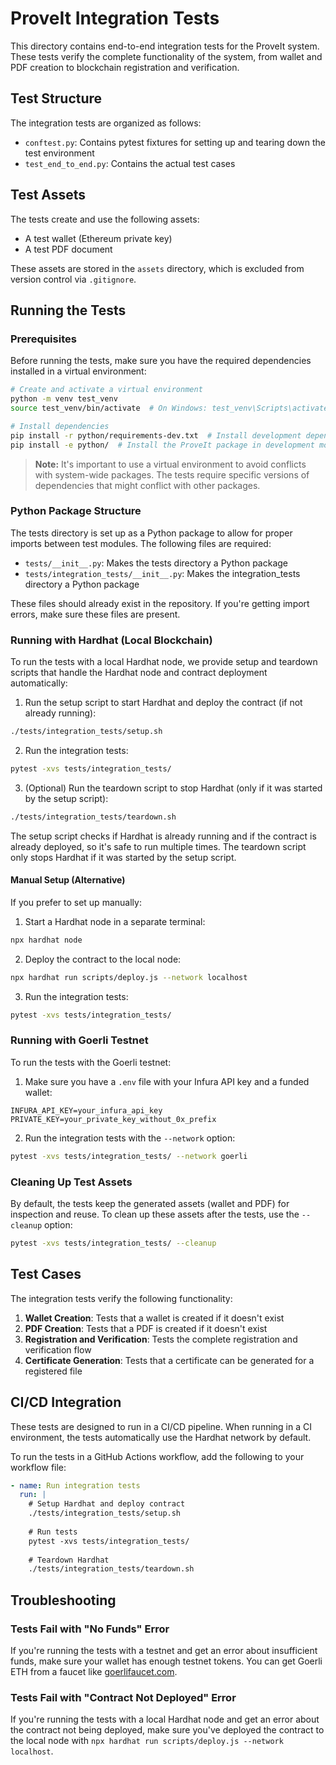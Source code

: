 # ProveIt Integration Tests

This directory contains end-to-end integration tests for the ProveIt system. These tests verify the complete functionality of the system, from wallet and PDF creation to blockchain registration and verification.

## Test Structure

The integration tests are organized as follows:

- `conftest.py`: Contains pytest fixtures for setting up and tearing down the test environment
- `test_end_to_end.py`: Contains the actual test cases

## Test Assets

The tests create and use the following assets:

- A test wallet (Ethereum private key)
- A test PDF document

These assets are stored in the `assets` directory, which is excluded from version control via `.gitignore`.

## Running the Tests

### Prerequisites

Before running the tests, make sure you have the required dependencies installed in a virtual environment:

```bash
# Create and activate a virtual environment
python -m venv test_venv
source test_venv/bin/activate  # On Windows: test_venv\Scripts\activate

# Install dependencies
pip install -r python/requirements-dev.txt  # Install development dependencies
pip install -e python/  # Install the ProveIt package in development mode
```

> **Note:** It's important to use a virtual environment to avoid conflicts with system-wide packages. The tests require specific versions of dependencies that might conflict with other packages.

### Python Package Structure

The tests directory is set up as a Python package to allow for proper imports between test modules. The following files are required:

- `tests/__init__.py`: Makes the tests directory a Python package
- `tests/integration_tests/__init__.py`: Makes the integration_tests directory a Python package

These files should already exist in the repository. If you're getting import errors, make sure these files are present.

### Running with Hardhat (Local Blockchain)

To run the tests with a local Hardhat node, we provide setup and teardown scripts that handle the Hardhat node and contract deployment automatically:

1. Run the setup script to start Hardhat and deploy the contract (if not already running):

```bash
./tests/integration_tests/setup.sh
```

2. Run the integration tests:

```bash
pytest -xvs tests/integration_tests/
```

3. (Optional) Run the teardown script to stop Hardhat (only if it was started by the setup script):

```bash
./tests/integration_tests/teardown.sh
```

The setup script checks if Hardhat is already running and if the contract is already deployed, so it's safe to run multiple times. The teardown script only stops Hardhat if it was started by the setup script.

#### Manual Setup (Alternative)

If you prefer to set up manually:

1. Start a Hardhat node in a separate terminal:

```bash
npx hardhat node
```

2. Deploy the contract to the local node:

```bash
npx hardhat run scripts/deploy.js --network localhost
```

3. Run the integration tests:

```bash
pytest -xvs tests/integration_tests/
```

### Running with Goerli Testnet

To run the tests with the Goerli testnet:

1. Make sure you have a `.env` file with your Infura API key and a funded wallet:

```
INFURA_API_KEY=your_infura_api_key
PRIVATE_KEY=your_private_key_without_0x_prefix
```

2. Run the integration tests with the `--network` option:

```bash
pytest -xvs tests/integration_tests/ --network goerli
```

### Cleaning Up Test Assets

By default, the tests keep the generated assets (wallet and PDF) for inspection and reuse. To clean up these assets after the tests, use the `--cleanup` option:

```bash
pytest -xvs tests/integration_tests/ --cleanup
```

## Test Cases

The integration tests verify the following functionality:

1. **Wallet Creation**: Tests that a wallet is created if it doesn't exist
2. **PDF Creation**: Tests that a PDF is created if it doesn't exist
3. **Registration and Verification**: Tests the complete registration and verification flow
4. **Certificate Generation**: Tests that a certificate can be generated for a registered file

## CI/CD Integration

These tests are designed to run in a CI/CD pipeline. When running in a CI environment, the tests automatically use the Hardhat network by default.

To run the tests in a GitHub Actions workflow, add the following to your workflow file:

```yaml
- name: Run integration tests
  run: |
    # Setup Hardhat and deploy contract
    ./tests/integration_tests/setup.sh
    
    # Run tests
    pytest -xvs tests/integration_tests/
    
    # Teardown Hardhat
    ./tests/integration_tests/teardown.sh
```

## Troubleshooting

### Tests Fail with "No Funds" Error

If you're running the tests with a testnet and get an error about insufficient funds, make sure your wallet has enough testnet tokens. You can get Goerli ETH from a faucet like [goerlifaucet.com](https://goerlifaucet.com/).

### Tests Fail with "Contract Not Deployed" Error

If you're running the tests with a local Hardhat node and get an error about the contract not being deployed, make sure you've deployed the contract to the local node with `npx hardhat run scripts/deploy.js --network localhost`.
